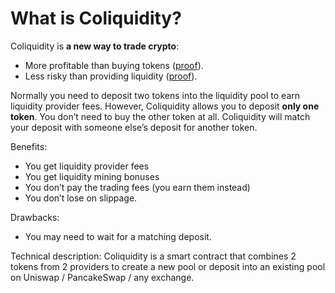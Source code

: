 # What is Coliquidity?

Coliquidity is **a new way to trade crypto**:

- More profitable than buying tokens ([proof](faq/ForProjectOwners.md#why-coliquidity-is-more-profitable-than-buying-tokens)).
- Less risky than providing liquidity ([proof](Risks.md#why-coliquidity-is-less-risky-than-providing-liquidity)).

Normally you need to deposit two tokens into the liquidity pool to earn liquidity provider fees. However, Coliquidity allows you to deposit **only one token**. You don’t need to buy the other token at all. Coliquidity will match your deposit with someone else’s deposit for another token.

Benefits:

- You get liquidity provider fees
- You get liquidity mining bonuses
- You don’t pay the trading fees (you earn them instead)
- You don’t lose on slippage.

Drawbacks:

- You may need to wait for a matching deposit.

Technical description: Coliquidity is a smart contract that combines 2 tokens from 2 providers to create a new pool or deposit into an existing pool on Uniswap / PancakeSwap / any exchange.
